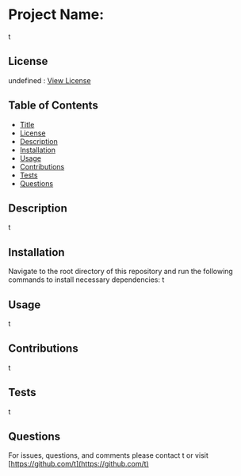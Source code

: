 
# Project Name:
t
## License
undefined : [View License](undefined)
## Table of Contents

- [Title](#Project-Name)
- [License](#License)
- [Description](#Description)
- [Installation](#Installation)
- [Usage](#Usage)
- [Contributions](#Contributions)
- [Tests](#Tests)
- [Questions](#Questions)

## Description
t
## Installation
Navigate to the root directory of this repository and run the following commands to install necessary dependencies:
t
## Usage
t
## Contributions 
t
## Tests 
t
## Questions 
For issues, questions, and comments please contact t or visit [https://github.com/t](https://github.com/t) 
        